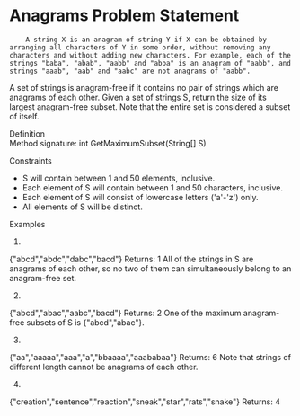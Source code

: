 # Anagrams	Problem Statement

    	A string X is an anagram of string Y if X can be obtained by arranging all characters of Y in some order, without removing any characters and without adding new characters. For example, each of the strings "baba", "abab", "aabb" and "abba" is an anagram of "aabb", and strings "aaab", "aab" and "aabc" are not anagrams of "aabb". 
A set of strings is anagram-free if it contains no pair of strings which are anagrams of each other. Given a set of strings S, return the size of its largest anagram-free subset. Note that the entire set is considered a subset of itself.
 
Definition    	
Method signature:	int GetMaximumSubset(String[] S)

Constraints
-	S will contain between 1 and 50 elements, inclusive.
-	Each element of S will contain between 1 and 50 characters, inclusive.
-	Each element of S will consist of lowercase letters ('a'-'z') only.
-	All elements of S will be distinct.
 
Examples

1)    	
{"abcd","abdc","dabc","bacd"}
Returns: 1
All of the strings in S are anagrams of each other, so no two of them can simultaneously belong to an anagram-free set.

2)    	
{"abcd","abac","aabc","bacd"}
Returns: 2
One of the maximum anagram-free subsets of S is {"abcd","abac"}.

3)	    	
{"aa","aaaaa","aaa","a","bbaaaa","aaababaa"}
Returns: 6
Note that strings of different length cannot be anagrams of each other.

4)    	
{"creation","sentence","reaction","sneak","star","rats","snake"}
Returns: 4
